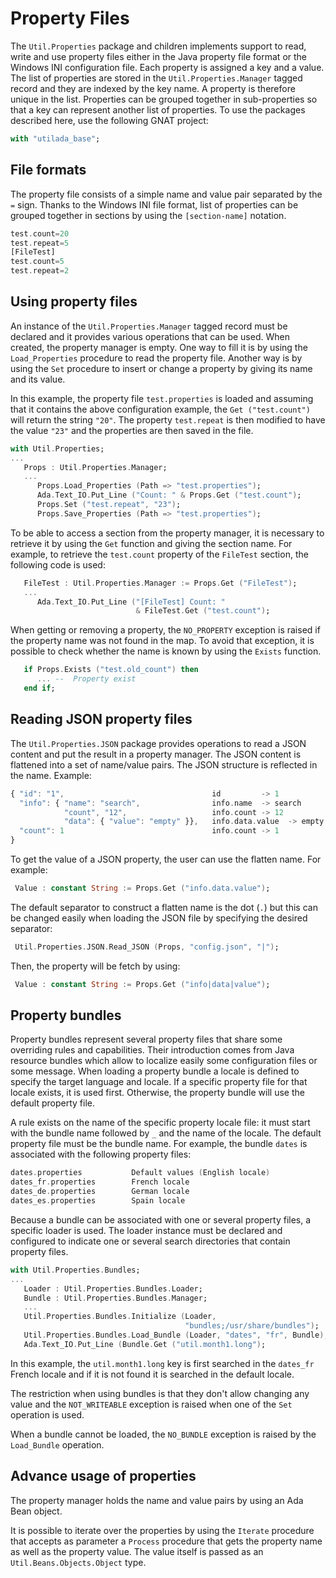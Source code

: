 # Property Files
The `Util.Properties` package and children implements support to read, write and use
property files either in the Java property file format or the Windows INI configuration file.
Each property is assigned a key and a value.  The list of properties are stored in the
`Util.Properties.Manager` tagged record and they are indexed by the key name.  A property
is therefore unique in the list.  Properties can be grouped together in sub-properties so
that a key can represent another list of properties.  To use the packages described here,
use the following GNAT project:

```Ada
with "utilada_base";
```

## File formats
The property file consists of a simple name and value pair separated by the `=` sign.
Thanks to the Windows INI file format, list of properties can be grouped together
in sections by using the `[section-name]` notation.

```Ada
test.count=20
test.repeat=5
[FileTest]
test.count=5
test.repeat=2
```

## Using property files
An instance of the `Util.Properties.Manager` tagged record must be declared and it provides
various operations that can be used.  When created, the property manager is empty.  One way
to fill it is by using the `Load_Properties` procedure to read the property file.  Another
way is by using the `Set` procedure to insert or change a property by giving its name
and its value.

In this example, the property file `test.properties` is loaded and assuming that it contains
the above configuration example, the `Get ("test.count")` will return the string `"20"`.
The property `test.repeat` is then modified to have the value `"23"` and the properties are
then saved in the file.

```Ada
with Util.Properties;
...
   Props : Util.Properties.Manager;
   ...
      Props.Load_Properties (Path => "test.properties");
      Ada.Text_IO.Put_Line ("Count: " & Props.Get ("test.count");
      Props.Set ("test.repeat", "23");
      Props.Save_Properties (Path => "test.properties");
```

To be able to access a section from the property manager, it is necessary to retrieve it
by using the `Get` function and giving the section name.  For example, to retrieve the
`test.count` property of the `FileTest` section, the following code is used:

```Ada
   FileTest : Util.Properties.Manager := Props.Get ("FileTest");
   ...
      Ada.Text_IO.Put_Line ("[FileTest] Count: "
                            & FileTest.Get ("test.count");
```

When getting or removing a property, the `NO_PROPERTY` exception is raised if the property
name was not found in the map.  To avoid that exception, it is possible to check whether
the name is known by using the `Exists` function.

```Ada
   if Props.Exists ("test.old_count") then
      ... --  Property exist
   end if;
```

## Reading JSON property files
The `Util.Properties.JSON` package provides operations to read a JSON
content and put the result in a property manager.  The JSON content is flattened
into a set of name/value pairs.  The JSON structure is reflected in the name.
Example:

```Ada
{ "id": "1",                                 id         -> 1
  "info": { "name": "search",                info.name  -> search
            "count", "12",                   info.count -> 12
            "data": { "value": "empty" }},   info.data.value  -> empty
  "count": 1                                 info.count -> 1
}
```

To get the value of a JSON property, the user can use the flatten name.  For example:

```Ada
 Value : constant String := Props.Get ("info.data.value");
```

The default separator to construct a flatten name is the dot (`.`) but this can be
changed easily when loading the JSON file by specifying the desired separator:

```Ada
 Util.Properties.JSON.Read_JSON (Props, "config.json", "|");
```

Then, the property will be fetch by using:

```Ada
 Value : constant String := Props.Get ("info|data|value");
```

## Property bundles
Property bundles represent several property files that share some overriding rules and
capabilities.  Their introduction comes from Java resource bundles which allow to
localize easily some configuration files or some message.  When loading a property bundle
a locale is defined to specify the target language and locale.  If a specific property
file for that locale exists, it is used first.  Otherwise, the property bundle will use
the default property file.

A rule exists on the name of the specific property locale file: it must start with the
bundle name followed by `_` and the name of the locale.  The default property file must
be the bundle name.  For example, the bundle `dates` is associated with the following
property files:

```Ada
dates.properties           Default values (English locale)
dates_fr.properties        French locale
dates_de.properties        German locale
dates_es.properties        Spain locale
```

Because a bundle can be associated with one or several property files, a specific loader is
used.  The loader instance must be declared and configured to indicate one or several search
directories that contain property files.

```Ada
with Util.Properties.Bundles;
...
   Loader : Util.Properties.Bundles.Loader;
   Bundle : Util.Properties.Bundles.Manager;
   ...
   Util.Properties.Bundles.Initialize (Loader,
                                       "bundles;/usr/share/bundles");
   Util.Properties.Bundles.Load_Bundle (Loader, "dates", "fr", Bundle);
   Ada.Text_IO.Put_Line (Bundle.Get ("util.month1.long");
```

In this example, the `util.month1.long` key is first searched in the `dates_fr` French locale
and if it is not found it is searched in the default locale.

The restriction when using bundles is that they don't allow changing any value and the
`NOT_WRITEABLE` exception is raised when one of the `Set` operation is used.

When a bundle cannot be loaded, the `NO_BUNDLE` exception is raised by the `Load_Bundle`
operation.

## Advance usage of properties
The property manager holds the name and value pairs by using an Ada Bean object.

It is possible to iterate over the properties by using the `Iterate` procedure that
accepts as parameter a `Process` procedure that gets the property name as well as the
property value.  The value itself is passed as an `Util.Beans.Objects.Object` type.


